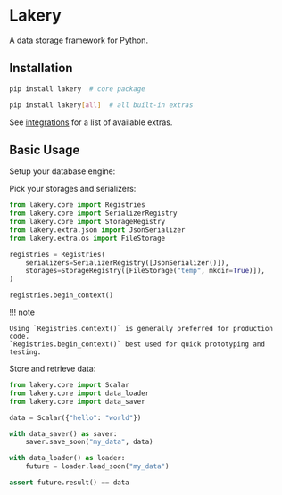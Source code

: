 # Lakery

A data storage framework for Python.

## Installation

```bash
pip install lakery  # core package
```

```bash
pip install lakery[all]  # all built-in extras
```

See [integrations](integrations.md) for a list of available extras.

## Basic Usage

Setup your database engine:

Pick your storages and serializers:

```python
from lakery.core import Registries
from lakery.core import SerializerRegistry
from lakery.core import StorageRegistry
from lakery.extra.json import JsonSerializer
from lakery.extra.os import FileStorage

registries = Registries(
    serializers=SerializerRegistry([JsonSerializer()]),
    storages=StorageRegistry([FileStorage("temp", mkdir=True)]),
)

registries.begin_context()
```

!!! note

    Using `Registries.context()` is generally preferred for production code.
    `Registries.begin_context()` best used for quick prototyping and testing.

Store and retrieve data:

```python
from lakery.core import Scalar
from lakery.core import data_loader
from lakery.core import data_saver

data = Scalar({"hello": "world"})

with data_saver() as saver:
    saver.save_soon("my_data", data)

with data_loader() as loader:
    future = loader.load_soon("my_data")

assert future.result() == data
```
